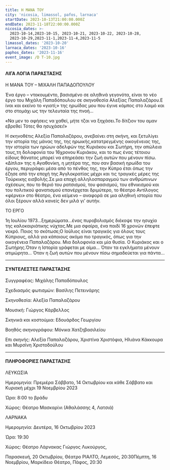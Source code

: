 ```yaml
---
title: Η ΜΑΝΑ ΤΟΥ
city: 'nicosia, limassol, pafos, larnaca'
startDate: 2023-10-13T21:00:00.000Z
endDate: 2023-11-18T22:00:00.000Z
nicosia_dates: >-
  2023-10-14,2023-10-15, 2023-10-21, 2023-10-22, 2023-10-28,
  2023-10-29,2023-11-1,2023-11-4,2023-11-5
limassol_dates: '2023-10-20'
larnaca_dates: '2023-10-16'
paphos_dates: '2023-11-16'
event_image: /D T-10.jpg
---
```


#### ΛΙΓΑ ΛΟΓΙΑ ΠΑΡΑΣΤΑΣΗΣ

Η ΜΑΝΑ ΤΟΥ – ΜΙΧΑΛΗ ΠΑΠΑΔΟΠΟΥΛΟΥ

Ένα έργο – ντοκουμέντο, βασισμένο σε αληθινά γεγονότα, είναι το νέο έργο του Μιχάλη Παπαδόπουλου σε σκηνοθεσία Αλεξίας Παπαλαζάρου.E ίναι και εκείνο το «γιατί;» της ηρωίδας μου που έγινε κόμπος στο λαιμό και στο στομάχι ως την τελευταία της πνοή…

«Να μεν το αφήσεις να χαθεί, μήτε τζαι να ξηχάσει.Το δίτζιον του αμαν εβρεθεί Τότες θα ησυχάσει!»

Η σκηνοθέτις Αλεξία Παπαλαζάρου, ανεβαίνει στη σκήνη, και ξετυλίγει την ιστορία της μάνας της, της ηρωικής,κατατρεγμένης οικογένειας της, την ιστορία των ηρώων αδελφών της Κυριάκου και Σωτήρη, την απώλεια τους,τη δολοφονία του 16χρονου Κυριάκου, και το πως ένας τέτοιου είδους θάνατος μπορεί να επηρεάσει την ζωή αυτών που μένουν πίσω. «Δίπλα» της η Αγαθονίκη,	η μητέρα της, που σαν βασική ηρωίδα του έργου, περιγράφει μέσα από το πένθος της, την Κύπρο έτσι όπως την έζησε από την εποχή της Άγγλοκρατίας μέχρι και τις τραγικές μέρες της Τούρκικης εισβολής.Σε μια εποχή αλληλοσπαραγμού των ανθρώπινων σχέσεων, που το θεριό του ρατσισμού, του φασισμού, του εθνικισμού και του πολιτικού φανατισμού επανέρχεται δριμύτερο, το θέατρο Αντίλογος «φέρνει» στο θέατρο, ένα κείμενο – αναφορά σε μια αληθινή ιστορία που όλοι ξέρουν αλλά κανείς δεν μιλά γι’ αυτήν.

ΤΟ ΕΡΓΟ

1η Ιουλίου 1973...ξημερώματα...ένας πυροβολισμός διέκοψε την ησυχία της καλοκαιριάτικης νύχτας.Με μια σφαίρα, ένα παιδί 16 χρονών έπεφτε νεκρό. Ποιος το σκότωσε;Ο Ιούλιος είναι τραγικός για όλους τους Κύπριους, αλλά για κάποιους ακόμα πιο τραγικός, όπως για την οικογένεια Παπαλαζάρου. Μια δολοφονία και μία θυσία. Ο Κυριάκος και ο Σωτήρης.Όταν η Ιστορία γράφεται με αίμα… Όταν τα εγκλήματα μένουν ατιμώρητα… Όταν η ζωή αυτών που μένουν πίσω σημαδεύεται για πάντα…

***

#### ΣΥΝΤΕΛΕΣΤΕΣ ΠΑΡΑΣΤΑΣΗΣ

Συγγραφέας: Μιχάλης Παπαδόπουλος

Σχεδιασμός φωτισμών: Βασίλης Πετεινάρης

Σκηνοθεσία: Αλεξία Παπαλαζάρου

Μουσική: Γιώργος Κάρβελλος

Σκηνικά και κοστούμια: Εδουάρδος Γεωργίου

Βοηθός σκηνογράφου: Μόνικα Χατζηβασιλείου

Επι σκηνής: Αλεξία Παπαλαζάρου, Χριστίνα Χριστόφια, Ηλιάνα Κάκκουρα και Μυρσίνη Χριστοδούλου

***

#### ΠΛΗΡΟΦΟΡΙΕΣ ΠΑΡΑΣΤΑΣΗΣ

ΛΕΥΚΩΣΙΑ

Ημερομηνία: Πρεμιέρα	Σάββατο, 14 Οκτωβρίου και κάθε Σάββατο και Κυριακή μέχρι 19 Νοεμβρίου 2023

Ώρα: 8:00 το βράδυ

Χώρος:  Θέατρο Μασκαρίνι	(Αθαλάσσης 4, Λατσιά)

ΛΑΡΝΑΚΑ

Ημερομηνία: Δευτέρα, 16 Οκτωβρίου 2023

Ώρα: 19:30

Χώρος: Θέατρο Λάρνακας Γιώργος Λυκούργος, 

Παρασκευή, 20 Οκτωβρίου, Θέατρο ΡΙΑΛΤΟ, Λεμεσός, 20:30Πέμπτη, 16 Νοεμβρίου, Μαρκίδειο Θέατρο, Πάφος, 20:30
